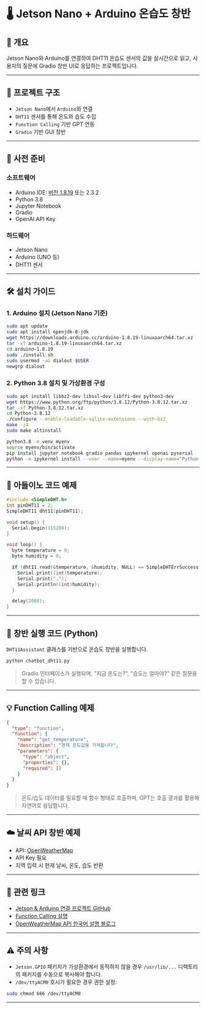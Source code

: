 # 🌡️ Jetson Nano + Arduino 온습도 창반

## 📌 개요

Jetson Nano와 Arduino를 연결하여 DHT11 온습도 센서의 값을 실시간으로 읽고, 사용자의 질문에 Gradio 창반 UI로 응답하는 프로젝트입니다.

---

## 📁 프로젝트 구조

- `Jetson Nano`에서 `Arduino`와 연결
- `DHT11` 센서를 통해 온도와 습도 수집
- `Function Calling` 기반 GPT 연동
- `Gradio` 기반 GUI 창반

---

## 🧰 사전 준비

### 소프트웨어

- Arduino IDE: [버전 1.8.19](https://www.arduino.cc/en/software) 또는 2.3.2
- Python 3.8
- Jupyter Notebook
- Gradio
- OpenAI API Key

### 하드웨어

- Jetson Nano
- Arduino (UNO 등)
- DHT11 센서

---

## 🛠️ 설치 가이드

### 1. Arduino 설치 (Jetson Nano 기준)

```bash
sudo apt update
sudo apt install openjdk-8-jdk
wget https://downloads.arduino.cc/arduino-1.8.19-linuxaarch64.tar.xz
tar -xf arduino-1.8.19-linuxaarch64.tar.xz
cd arduino-1.8.19
sudo ./install.sh
sudo usermod -aG dialout $USER
newgrp dialout
```

### 2. Python 3.8 설치 및 가상환경 구성

```bash
sudo apt install libbz2-dev libssl-dev libffi-dev python3-dev
wget https://www.python.org/ftp/python/3.8.12/Python-3.8.12.tar.xz
tar -xf Python-3.8.12.tar.xz
cd Python-3.8.12
./configure --enable-loadable-sqlite-extensions --with-bz2
make -j4
sudo make altinstall

python3.8 -m venv myenv
source myenv/bin/activate
pip install jupyter notebook gradio pandas ipykernel openai pyserial
python -m ipykernel install --user --name=myenv --display-name="Python (myenv)"
```

---

## 🤖 아들이노 코드 예제

```cpp
#include <SimpleDHT.h>
int pinDHT11 = 2;
SimpleDHT11 dht11(pinDHT11);

void setup() {
  Serial.begin(115200);
}

void loop() {
  byte temperature = 0;
  byte humidity = 0;

  if (dht11.read(&temperature, &humidity, NULL) == SimpleDHTErrSuccess) {
    Serial.print((int)temperature);
    Serial.print(",");
    Serial.println((int)humidity);
  }

  delay(2000);
}
```

---

## 🤖 창반 실행 코드 (Python)

`DHT11Assistant` 클래스를 기반으로 온습도 창반을 실행합니다.

```bash
python chatbot_dht11.py
```

> Gradio 인터페이스가 실행되며, "지금 온도는?", "습도는 얼마야?" 같은 질문을 할 수 있습니다.

---

## 💡 Function Calling 예제

```json
{
  "type": "function",
  "function": {
    "name": "get_temperature",
    "description": "현재 온도값을 가져옵니다",
    "parameters": {
      "type": "object",
      "properties": {},
      "required": []
    }
  }
}
```

> 온도/습도 데이터를 필요할 때 함수 형태로 호출하며, GPT는 호출 결과를 활용해 자연어로 응답합니다.

---

## ☁️ 날씨 API 창반 예제

- API: [OpenWeatherMap](https://openweathermap.org/)
- API Key 필요
- 지역 입력 시 현재 날씨, 온도, 습도 반환

---

## 🔗 관련 링크

- [Jetson & Arduino 연결 프로젝트 GitHub](https://github.com/ralralra/jetson_DLI)
- [Function Calling 설명](https://platform.openai.com/docs/guides/function-calling)
- [OpenWeatherMap API 한국어 설명 블로그](https://icedhotchoco.tistory.com/entry/OpenWeatherMap-날씨-API)

---

## ⚠️ 주의 사항

- `Jetson.GPIO` 패키지가 가상환경에서 동작하지 않을 경우 `/usr/lib/...` 디렉토리의 패키지를 수동으로 복사해야 합니다.
- `/dev/ttyACM0` 호시가 필요한 경우 권한 설정:

```bash
sudo chmod 666 /dev/ttyACM0
```

---

